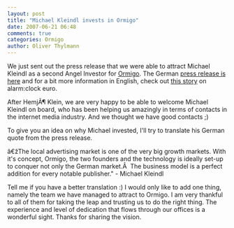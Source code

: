 ```yaml
---
layout: post
title: "Michael Kleindl invests in Ormigo"
date: 2007-06-21 06:48
comments: true
categories: Ormigo
author: Oliver Thylmann
---
```







We just sent out the press release that we were able to attract Michael Kleindl as a second Angel Investor for [Ormigo](https://ormigo.com/). The German [press release is here](http://blog.ormigo.com/2007/presse/michael-kleindl-steigt-als-zweiter-investor-bei-ormigo-ein/) and for a bit more information in English, check out [this story](http://www.thealarmclock.com/euro/archives/2007/06/ormigo_brings_in_sec_1.html) on alarm:clock euro.

After HemjÃ¶ Klein, we are very happy to be able to welcome Michael Kleindl on board, who has been helping us amazingly in terms of contacts in the internet media industry. And we thought we have good contacts ;)

To give you an idea on why Michael invested, I'll try to translate his German quote from the press release.

â€žThe local advertising market is one of the very big growth markets. With it's concept, Ormigo, the two founders and the technology is ideally set-up to conquer not only the German market.Â  The business model is a perfect addition for every notable publisher.&quot; - Michael Kleindl

Tell me if you have a better translation :) I would only like to add one thing, namely the team we have managed to attract to Ormigo. I am very thankful to all of them for taking the leap and trusting us to do the right thing. The experience and level of dedication that flows through our offices is a wonderful sight. Thanks for sharing the vision.

